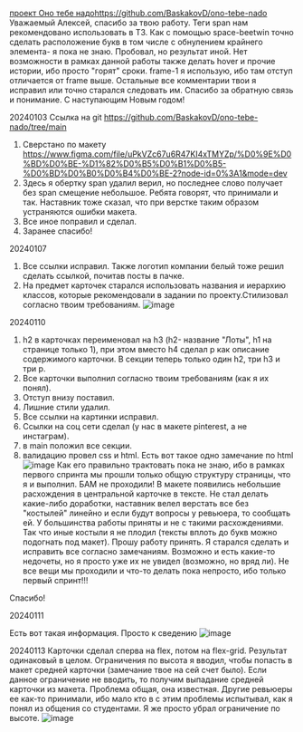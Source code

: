 [проект Оно тебе надо](https://github.com/BaskakovD/ono-tebe-nado)https://github.com/BaskakovD/ono-tebe-nado
Уважаемый Алексей, спасибо за твою работу.
Теги span нам рекомендовано использовать в ТЗ. Как с помощью space-beetwin точно сделать расположение букв в том числе с обнулением крайнего элемента- я пока не знаю. Пробовал, но результат иной.
Нет возможности в рамках данной работы также делать hover и прочие истории, ибо просто "горят" сроки.
frame-1 я использую, ибо там отступ отличается от frame выше.
Остальные все комментарии твои я исправил или точно старался следовать им.
Спасибо за обратную связь и понимание. С наступающим Новым годом!

20240103
Ссылка на git https://github.com/BaskakovD/ono-tebe-nado/tree/main
1. Сверстано по макету https://www.figma.com/file/uPkVZc67u6R47KI4xTMYZp/%D0%9E%D0%BD%D0%BE-%D1%82%D0%B5%D0%B1%D0%B5-%D0%BD%D0%B0%D0%B4%D0%BE-2?node-id=0%3A1&mode=dev
2. Здесь я обертку span удалил <span class="cover__description-child">верил</span>, но последнее слово получает без span смещение небольшое. Ребята говорят, что принимали и так. Наставник тоже сказал, что при верстке таким образом устраняются ошибки макета.
3. Все иное поправил и сделал.
4. Заранее спасибо!

20240107
1. Все ссылки исправил. Также логотип компании белый тоже решил сделать ссылкой, почитав посты в пачке.
2. На предмет карточек старался использовать названия и иерархию классов, которые рекомендовали в задании по проекту.Стилизовал согласно твоим требованиям.
   ![image](https://github.com/BaskakovD/ono-tebe-nado/assets/37614312/2bb77b48-6f1c-4121-bf4f-66edc91acfd7)

20240110

1. h2 в карточках переименовал на h3 (h2- название "Лоты", h1 на странице только 1), при этом вместо h4 сделал p как описание содержимого карточки.  В секции теперь только один h2, три h3  и три p.
2. Все карточки выполнил согласно твоим требованиям (как я их понял).
3. Отступ внизу поставил.
4. Лишние стили удалил.
5. Все ссылки на картинки исправил.
6. Ссылки на соц сети сделал (у нас в макете pinterest, а не инстаграм).
7. в main положил все секции.
8. валидацию провел css и html. Есть вот такое одно замечание по html ![image](https://github.com/BaskakovD/ono-tebe-nado/assets/37614312/e13371ea-fb36-487e-8004-6ef5f9e16814)
Как его правильно трактовать пока не знаю, ибо в рамках первого спринта мы прошли только общую структуру страницы, что я и выполнил. БАМ не проходили!
В макете появились небольшие расхождения в центральной карточке в тексте.  Не стал делать какие-либо доработки, наставник велел верстать все без "костылей" линейно и если будут вопросы у ревьюера, то сообщать ей. У большинства работы приняты и не с такими расхождениями. Так что иные костыли я не плодил (тексты вплоть до букв  можно подогнать под макет).
Прошу работу принять. Я старался сделать и исправить все согласно замечаниям. Возможно и есть какие-то недочеты, но я просто уже их не увидел (возможно, но вряд ли). Не все вещи мы проходили и что-то делать пока непросто, ибо только первый спринт!!!

Спасибо!

20240111

Есть вот такая информация. Просто к сведению ![image](https://github.com/BaskakovD/ono-tebe-nado/assets/37614312/05c6c3c2-ec58-4882-9274-ea23d43c38c9)

20240113
Карточки сделал сперва на flex, потом на flex-grid. Результат одинаковый в целом. Ограничения по высота я вводил, чтобы попасть в макет средней карточки (замечание твое на сей счет было). Если данное ограничение не вводить, то получим выпадание средней карточки из макета. Проблема общая, она известная. Другие ревьюеры ее как-то принимали, ибо мало кто в с этим проблемы испытывал, как я понял из общения со студентами. Я же просто убрал ограничение по высоте.
![image](https://github.com/BaskakovD/ono-tebe-nado/assets/37614312/fbd8f390-dbe8-4c10-bc86-f89927c27699)




